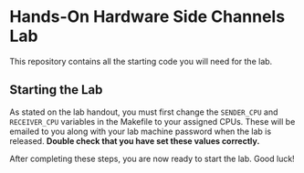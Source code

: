 # Hands-On Hardware Side Channels Lab

This repository contains all the starting code you will need for the lab. 

## Starting the Lab

As stated on the lab handout, you must first change the `SENDER_CPU` and `RECEIVER_CPU` variables in the Makefile to your assigned CPUs. These will be emailed to you along with your lab machine password when the lab is released. **Double check that you have set these values correctly.**

After completing these steps, you are now ready to start the lab. Good luck!
